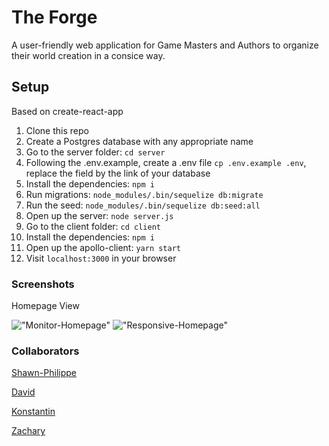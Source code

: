 # The Forge

A user-friendly web application for Game Masters and Authors to organize their world creation in a consice way.

## Setup

Based on create-react-app

1. Clone this repo
2. Create a Postgres database with any appropriate name
3. Go to the server folder: `cd server`
4. Following the .env.example, create a .env file `cp .env.example .env`, replace the field by the link of your database
5. Install the dependencies: `npm i`
6. Run migrations: `node_modules/.bin/sequelize db:migrate`
7. Run the seed: `node_modules/.bin/sequelize db:seed:all`
8. Open up the server: `node server.js`
9. Go to the client folder: `cd client`
10. Install the dependencies: `npm i`
11. Open up the apollo-client: `yarn start`
12. Visit `localhost:3000` in your browser

### Screenshots
Homepage View

!["Monitor-Homepage"](http://sendvid.com/m359xxz5)
!["Responsive-Homepage"](http://sendvid.com/edskwqfj)

### Collaborators
[Shawn-Philippe](https://github.com/Levasseur-Sp)

[David](https://github.com/Sonchucks)

[Konstantin](https://github.com/ktoroshchin)

[Zachary](https://github.com/zacharylee97)
